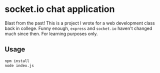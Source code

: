 # socket.io chat application

Blast from the past! This is a project I wrote for a web development class back in college. Funny enough, `express` and `socket.io` haven't changed much since then. For learning purposes only.

## Usage

```bash
npm install
node index.js
```